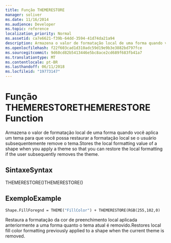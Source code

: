 ```yaml
---
title: Função THEMERESTORE
manager: soliver
ms.date: 11/16/2014
ms.audience: Developer
ms.topic: reference
localization_priority: Normal
ms.assetid: ca7e6621-f39b-64dd-3594-41d74da21a94
description: Armazena o valor de formatação local de uma forma quando você aplica um tema para que você possa restaurar a formatação local se o usuário subsequentemente remove o tema.
ms.openlocfilehash: f22f603cad1d310adc59d19e9b3e3882bd797fce
ms.sourcegitcommit: 9d60cd82b5413446e5bc8ace2cd689f683fb41a7
ms.translationtype: MT
ms.contentlocale: pt-BR
ms.lasthandoff: 06/11/2018
ms.locfileid: "19773147"
---
```

# <a name="themerestore-function"></a><span data-ttu-id="205b8-103">Função THEMERESTORE</span><span class="sxs-lookup"><span data-stu-id="205b8-103">THEMERESTORE Function</span></span>

<span data-ttu-id="205b8-104">Armazena o valor de formatação local de uma forma quando você aplica um tema para que você possa restaurar a formatação local se o usuário subsequentemente remove o tema.</span><span class="sxs-lookup"><span data-stu-id="205b8-104">Stores the local formatting value of a shape when you apply a theme so that you can restore the local formatting if the user subsequently removes the theme.</span></span>
  
## <a name="syntax"></a><span data-ttu-id="205b8-105">Sintaxe</span><span class="sxs-lookup"><span data-stu-id="205b8-105">Syntax</span></span>

<span data-ttu-id="205b8-106">THEMERESTORE()</span><span class="sxs-lookup"><span data-stu-id="205b8-106">THEMERESTORE()</span></span>
  
## <a name="example"></a><span data-ttu-id="205b8-107">Exemplo</span><span class="sxs-lookup"><span data-stu-id="205b8-107">Example</span></span>

```vb
Shape.FillForegnd = THEME("FillColor") + THEMERESTORE(RGB(255,102,0)
```

<span data-ttu-id="205b8-108">Restaura a formatação da cor de preenchimento local aplicada anteriormente a uma forma quanto o tema atual é removido.</span><span class="sxs-lookup"><span data-stu-id="205b8-108">Restores local fill color formatting previously applied to a shape when the current theme is removed.</span></span>
  

